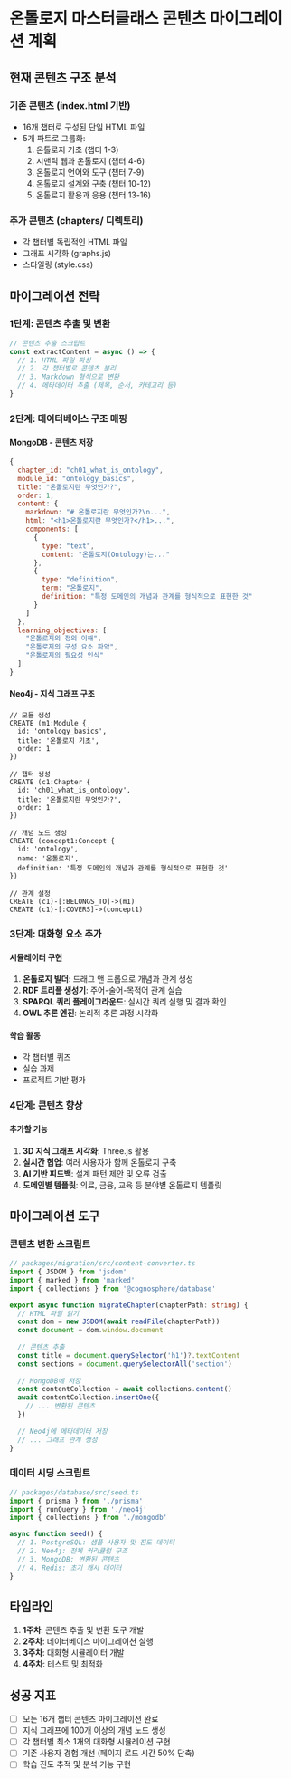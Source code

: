 # 온톨로지 마스터클래스 콘텐츠 마이그레이션 계획

## 현재 콘텐츠 구조 분석

### 기존 콘텐츠 (index.html 기반)
- 16개 챕터로 구성된 단일 HTML 파일
- 5개 파트로 그룹화:
  1. 온톨로지 기초 (챕터 1-3)
  2. 시맨틱 웹과 온톨로지 (챕터 4-6)
  3. 온톨로지 언어와 도구 (챕터 7-9)
  4. 온톨로지 설계와 구축 (챕터 10-12)
  5. 온톨로지 활용과 응용 (챕터 13-16)

### 추가 콘텐츠 (chapters/ 디렉토리)
- 각 챕터별 독립적인 HTML 파일
- 그래프 시각화 (graphs.js)
- 스타일링 (style.css)

## 마이그레이션 전략

### 1단계: 콘텐츠 추출 및 변환
```javascript
// 콘텐츠 추출 스크립트
const extractContent = async () => {
  // 1. HTML 파일 파싱
  // 2. 각 챕터별로 콘텐츠 분리
  // 3. Markdown 형식으로 변환
  // 4. 메타데이터 추출 (제목, 순서, 카테고리 등)
}
```

### 2단계: 데이터베이스 구조 매핑

#### MongoDB - 콘텐츠 저장
```javascript
{
  chapter_id: "ch01_what_is_ontology",
  module_id: "ontology_basics",
  title: "온톨로지란 무엇인가?",
  order: 1,
  content: {
    markdown: "# 온톨로지란 무엇인가?\n...",
    html: "<h1>온톨로지란 무엇인가?</h1>...",
    components: [
      {
        type: "text",
        content: "온톨로지(Ontology)는..."
      },
      {
        type: "definition",
        term: "온톨로지",
        definition: "특정 도메인의 개념과 관계를 형식적으로 표현한 것"
      }
    ]
  },
  learning_objectives: [
    "온톨로지의 정의 이해",
    "온톨로지의 구성 요소 파악",
    "온톨로지의 필요성 인식"
  ]
}
```

#### Neo4j - 지식 그래프 구조
```cypher
// 모듈 생성
CREATE (m1:Module {
  id: 'ontology_basics',
  title: '온톨로지 기초',
  order: 1
})

// 챕터 생성
CREATE (c1:Chapter {
  id: 'ch01_what_is_ontology',
  title: '온톨로지란 무엇인가?',
  order: 1
})

// 개념 노드 생성
CREATE (concept1:Concept {
  id: 'ontology',
  name: '온톨로지',
  definition: '특정 도메인의 개념과 관계를 형식적으로 표현한 것'
})

// 관계 설정
CREATE (c1)-[:BELONGS_TO]->(m1)
CREATE (c1)-[:COVERS]->(concept1)
```

### 3단계: 대화형 요소 추가

#### 시뮬레이터 구현
1. **온톨로지 빌더**: 드래그 앤 드롭으로 개념과 관계 생성
2. **RDF 트리플 생성기**: 주어-술어-목적어 관계 실습
3. **SPARQL 쿼리 플레이그라운드**: 실시간 쿼리 실행 및 결과 확인
4. **OWL 추론 엔진**: 논리적 추론 과정 시각화

#### 학습 활동
- 각 챕터별 퀴즈
- 실습 과제
- 프로젝트 기반 평가

### 4단계: 콘텐츠 향상

#### 추가할 기능
1. **3D 지식 그래프 시각화**: Three.js 활용
2. **실시간 협업**: 여러 사용자가 함께 온톨로지 구축
3. **AI 기반 피드백**: 설계 패턴 제안 및 오류 검출
4. **도메인별 템플릿**: 의료, 금융, 교육 등 분야별 온톨로지 템플릿

## 마이그레이션 도구

### 콘텐츠 변환 스크립트
```typescript
// packages/migration/src/content-converter.ts
import { JSDOM } from 'jsdom'
import { marked } from 'marked'
import { collections } from '@cognosphere/database'

export async function migrateChapter(chapterPath: string) {
  // HTML 파일 읽기
  const dom = new JSDOM(await readFile(chapterPath))
  const document = dom.window.document
  
  // 콘텐츠 추출
  const title = document.querySelector('h1')?.textContent
  const sections = document.querySelectorAll('section')
  
  // MongoDB에 저장
  const contentCollection = await collections.content()
  await contentCollection.insertOne({
    // ... 변환된 콘텐츠
  })
  
  // Neo4j에 메타데이터 저장
  // ... 그래프 관계 생성
}
```

### 데이터 시딩 스크립트
```typescript
// packages/database/src/seed.ts
import { prisma } from './prisma'
import { runQuery } from './neo4j'
import { collections } from './mongodb'

async function seed() {
  // 1. PostgreSQL: 샘플 사용자 및 진도 데이터
  // 2. Neo4j: 전체 커리큘럼 구조
  // 3. MongoDB: 변환된 콘텐츠
  // 4. Redis: 초기 캐시 데이터
}
```

## 타임라인

1. **1주차**: 콘텐츠 추출 및 변환 도구 개발
2. **2주차**: 데이터베이스 마이그레이션 실행
3. **3주차**: 대화형 시뮬레이터 개발
4. **4주차**: 테스트 및 최적화

## 성공 지표

- [ ] 모든 16개 챕터 콘텐츠 마이그레이션 완료
- [ ] 지식 그래프에 100개 이상의 개념 노드 생성
- [ ] 각 챕터별 최소 1개의 대화형 시뮬레이션 구현
- [ ] 기존 사용자 경험 개선 (페이지 로드 시간 50% 단축)
- [ ] 학습 진도 추적 및 분석 기능 구현